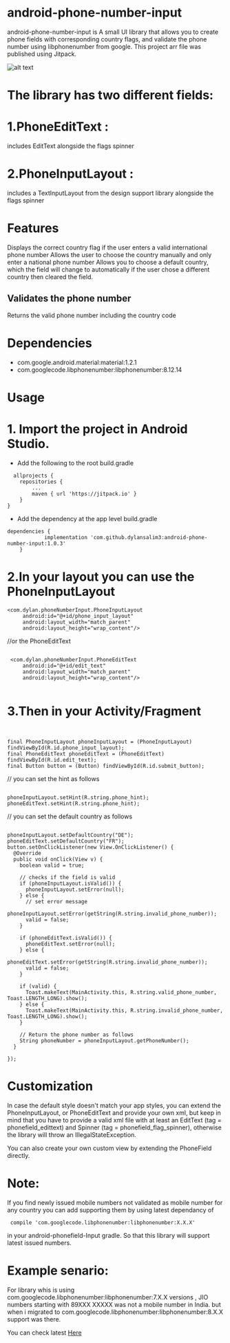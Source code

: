 # android-phone-number-input

android-phone-number-input is A small UI library that allows you to create phone fields with corresponding country flags, and validate the phone number using libphonenumber from google. This project arr file was published using Jitpack.


<img src="https://raw.githubusercontent.com/dylansalim3/android-phone-number-input/master/raw/phone-field.gif" alt="alt text" title="Sample App" style="max-width:100%;">

# The library has two different fields:

# 1.PhoneEditText : 
includes EditText alongside the flags spinner

# 2.PhoneInputLayout : 
includes a TextInputLayout from the design support library alongside the flags spinner

# Features

Displays the correct country flag if the user enters a valid international phone number
Allows the user to choose the country manually and only enter a national phone number
Allows you to choose a default country, which the field will change to automatically if the user chose a different country then cleared the field.

## Validates the phone number
Returns the valid phone number including the country code

# Dependencies
- com.google.android.material:material:1.2.1
- com.googlecode.libphonenumber:libphonenumber:8.12.14


# Usage

# 1. Import the project in Android Studio.
- Add the following to the root build.gradle
```
  allprojects {
    repositories {
        ...
        maven { url 'https://jitpack.io' }
    }
}

```
- Add the dependency at the app level build.gradle

```
dependencies {
	        implementation 'com.github.dylansalim3:android-phone-number-input:1.0.3'
	}
```


# 2.In your layout you can use the PhoneInputLayout

```
<com.dylan.phoneNumberInput.PhoneInputLayout
     android:id="@+id/phone_input_layout"
     android:layout_width="match_parent"
     android:layout_height="wrap_content"/>
  ```
   
   
//or the PhoneEditText
```

 <com.dylan.phoneNumberInput.PhoneEditText
     android:id="@+id/edit_text"
     android:layout_width="match_parent"
     android:layout_height="wrap_content"/>
     
```

     
# 3.Then in your Activity/Fragment

```

     
final PhoneInputLayout phoneInputLayout = (PhoneInputLayout) findViewById(R.id.phone_input_layout);
final PhoneEditText phoneEditText = (PhoneEditText) findViewById(R.id.edit_text);
final Button button = (Button) findViewById(R.id.submit_button);
```

// you can set the hint as follows
```

phoneInputLayout.setHint(R.string.phone_hint);
phoneEditText.setHint(R.string.phone_hint);
```

// you can set the default country as follows
```

phoneInputLayout.setDefaultCountry("DE");
phoneEditText.setDefaultCountry("FR");
button.setOnClickListener(new View.OnClickListener() {
  @Override
  public void onClick(View v) {
    boolean valid = true;
    
    // checks if the field is valid 
    if (phoneInputLayout.isValid()) {
      phoneInputLayout.setError(null);
    } else {
      // set error message
      phoneInputLayout.setError(getString(R.string.invalid_phone_number));
      valid = false;
    }

    if (phoneEditText.isValid()) {
      phoneEditText.setError(null);
    } else {
      phoneEditText.setError(getString(R.string.invalid_phone_number));
      valid = false;
    }

    if (valid) {
      Toast.makeText(MainActivity.this, R.string.valid_phone_number, Toast.LENGTH_LONG).show();
    } else {
      Toast.makeText(MainActivity.this, R.string.invalid_phone_number, Toast.LENGTH_LONG).show();
    }
    
    // Return the phone number as follows
    String phoneNumber = phoneInputLayout.getPhoneNumber();
  }
  
});

```

 
# Customization

In case the default style doesn't match your app styles, you can extend the PhoneInputLayout, or PhoneEditText and provide your own xml, but keep in mind that you have to provide a valid xml file with at least an EditText (tag = phonefield_edittext) and Spinner (tag = phonefield_flag_spinner), otherwise the library will throw an IllegalStateException.

You can also create your own custom view by extending the PhoneField directly.

# Note:
If you find newly issued mobile numbers not validated as mobile number for any country you can add supporting them by using latest dependancy of 

<code> compile 'com.googlecode.libphonenumber:libphonenumber:X.X.X'  </code>

in your android-phonefield-Input gradle.
So that this library will support latest issued numbers.

# Example senario:

For library whis is using com.googlecode.libphonenumber:libphonenumber:7.X.X  versions ,
JIO numbers starting with 89XXX XXXXX was not a mobile number in India.
but when i migrated to com.googlecode.libphonenumber:libphonenumber:8.X.X  support was there.

You can check latest <a href="https://github.com/googlei18n/libphonenumber">Here</a>


